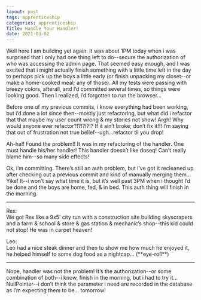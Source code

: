```yaml
---
layout: post 
tags: apprenticeship
categories: apprenticeship
Title: Handle Your Handler!
date: 2021-03-02
---
```


Well here I am building yet again.  It was about 1PM today when i was surprised that i only had one thing left to do--secure the authorization of who was accessing the admin page.  That seemed easy enough, and I was excited that i might actually finish something with a little time left in the day to perhaps pick up the boys a little early (or finish unpacking my closet--or make a home-cooked meal; any of those).  All my tests were passing with breezy colors, afterall, and I’d committed several times, so things were looking good.  Then i realized, i’d forgotten to run the browser...

Before one of my previous commits, i know everything had been working, but i’d done a lot since then--mostly just refactoring, but what did i refactor that that maybe my user count wrong & my stories not show!  Argh!  Why would anyone ever refactor?!?!?!?!?  If it ain’t broke; don’t fix it!!!  I’m saying that out of frustration not true belief--ugh...refactor til you drop!

Ah-ha!! Found the problem!!  It was in my refactoring of the handler.  One must handle his/her handler!  This handler doesn’t like doseq!  Can’t really blame him--so many side effects!

Ok, i’m committing.  There’s still an auth problem, but i’ve got it recleaned up after checking out a previous commit and kind of manually merging them…  Yike!  It--i won’t say what time it is, but it’s well past 3PM when i thought I’d be done and the boys are home, fed, & in bed.  This auth thing will finish in the morning.

***

Rex:  
We got Rex like a 9x5’ city run with a construction site building skyscrapers and a farm & school & store & gas station & mechanic’s shop--this kid could not stop!  He was in carpet heaven!

Leo:  
Leo had a nice steak dinner and then to show me how much he enjoyed it, he helped himself to some dog food as a nightcap… (\*\*eye-roll**)

***

Nope, handler was not the problem!  It’s the authorization--or some combination of both--i know, finish in the morning, but i had to try it… NullPointer--i don’t think the parameter i need are recorded in the database as I’m expecting them to be…  tomorrow!


